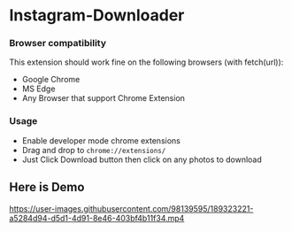 # Instagram-Downloader
### Browser compatibility ###

This extension should work fine on the following browsers (with fetch(url)):
* Google Chrome
* MS Edge
* Any Browser that support Chrome Extension
### Usage ###
* Enable developer mode chrome extensions
* Drag and drop to `chrome://extensions/`
* Just Click Download button then click on any photos to download
## Here is Demo
https://user-images.githubusercontent.com/98139595/189323221-a5284d94-d5d1-4d91-8e46-403bf4b11f34.mp4
